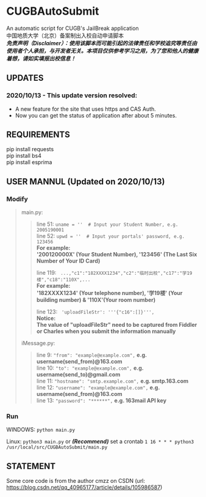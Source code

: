 # CUGBAutoSubmit
An automatic script for CUGB's JailBreak application  
中国地质大学（北京）备案制出入校自动申请脚本  
***免责声明（Disclaimer）：使用该脚本而可能引起的法律责任和学校追究等责任由使用者个人承担，与开发者无关。本项目仅供参考学习之用，为了您和他人的健康着想，请如实填报出校信息！***
## UPDATES
### **2020/10/13 - This update version resolved:**  
- A new feature for the site that uses https and CAS Auth.  
- Now you can get the status of application after about 5 minutes.  
## REQUIREMENTS
pip install requests  
pip install bs4  
pip install esprima  
## USER MANNUL (Updated on 2020/10/13)
### Modify
>main.py:  
>>  
>>line 51:  ```uname = ''  # Input your Student Number, e.g. 2005190001```  
>>line 52:  ```upwd = ''  # Input your portals' password, e.g. 123456```  
>>**For example:  
>>'200120000X' (Your Student Number), '123456' (The Last Six Number of Your ID Card)**  
>>  
>>line 119:  ``` ...,"c1":"182XXXX1234","c2":"临时出校","c17":"学19楼","c18":"110X",...```  
>>**For example:  
>>'182XXXX1234' (Your telephone number), '学19楼' (Your building number) & '110X'(Your room number)**  
>>  
>>line 123:  ``` 'uploadFileStr': '''{"c16":[]}''',```  
>>**Notice:  
>>The value of "uploadFileStr" need to be captured from Fiddler or Charles when you submit the information manually**  
>>  
>iMessage.py:
>>line 9:  ```"from": "example@example.com",``` **e.g. username(send_from)@163.com**  
>>line 10:  ```"to": "example@example.com",``` **e.g. username(send_to)@gmail.com**  
>>line 11:  ```"hostname": "smtp.example.com",``` **e.g. smtp.163.com**  
>>line 12:  ```"username": "example@example.com",``` **e.g. username(send_from)@163.com**  
>>line 13:  ```"password": "******",``` **e.g. 163mail API key**
>>  
### Run
WINDOWS:  ```python main.py```

Linux:  ```python3 main.py``` or ***(Recommend)*** set a crontab  ```1 16 * * * python3 /usr/local/src/CUGBAutoSubmit/main.py```
## STATEMENT
Some core code is from the author cmzz on CSDN (url: https://blog.csdn.net/qq_40965177/article/details/105986587)
